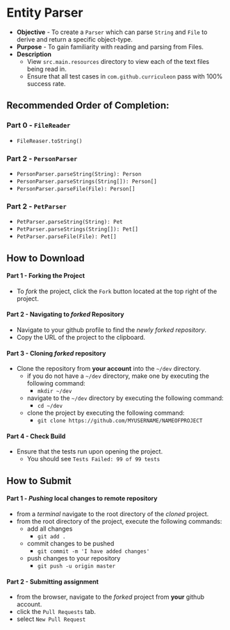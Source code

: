 # Entity Parser

* **Objective** - To create a `Parser` which can parse `String` and `File` to derive and return a specific object-type.
* **Purpose** - To gain familiarity with reading and parsing from Files.
* **Description** 
    * View `src.main.resources` directory to view each of the text files being read in.
    * Ensure that all test cases in `com.github.curriculeon` pass with 100% success rate. 

## Recommended Order of Completion:
### Part 0 - `FileReader`
* `FileReaser.toString()`

### Part 2 - `PersonParser`
* `PersonParser.parseString(String): Person`
* `PersonParser.parseStrings(String[]): Person[]`
* `PersonParser.parseFile(File): Person[]`

### Part 2 - `PetParser`
* `PetParser.parseString(String): Pet`
* `PetParser.parseStrings(String[]): Pet[]`
* `PetParser.parseFile(File): Pet[]`


## How to Download

#### Part 1 - Forking the Project
* To _fork_ the project, click the `Fork` button located at the top right of the project.


#### Part 2 - Navigating to _forked_ Repository
* Navigate to your github profile to find the _newly forked repository_.
* Copy the URL of the project to the clipboard.

#### Part 3 - Cloning _forked_ repository
* Clone the repository from **your account** into the `~/dev` directory.
  * if you do not have a `~/dev` directory, make one by executing the following command:
    * `mkdir ~/dev`
  * navigate to the `~/dev` directory by executing the following command:
    * `cd ~/dev`
  * clone the project by executing the following command:
    * `git clone https://github.com/MYUSERNAME/NAMEOFPROJECT`

#### Part 4 - Check Build
* Ensure that the tests run upon opening the project.
    * You should see `Tests Failed: 99 of 99 tests`







## How to Submit

#### Part 1 -  _Pushing_ local changes to remote repository
* from a _terminal_ navigate to the root directory of the _cloned_ project.
* from the root directory of the project, execute the following commands:
    * add all changes
      * `git add .`
    * commit changes to be pushed
      * `git commit -m 'I have added changes'`
    * push changes to your repository
      * `git push -u origin master`

#### Part 2 - Submitting assignment
* from the browser, navigate to the _forked_ project from **your** github account.
* click the `Pull Requests` tab.
* select `New Pull Request`
